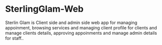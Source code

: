 # SterlingGlam-Web
Sterlin Glam is Client side and admin side  web app for managing appoinment, browsing services and managing client profile for clients and manage clients details, approving appoinments and manage admin details for staff..

